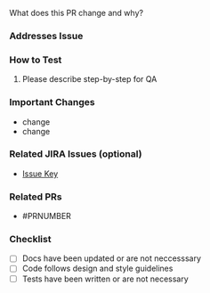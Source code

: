 What does this PR change and why?

### Addresses Issue #

### How to Test
1. Please describe step-by-step for QA

### Important Changes
- change
- change

### Related JIRA Issues (optional)
- [Issue Key](http://)

### Related PRs
- #PRNUMBER 

### Checklist
- [ ] Docs have been updated or are not neccesssary
- [ ] Code follows design and style guidelines
- [ ] Tests have been written or are not necessary
